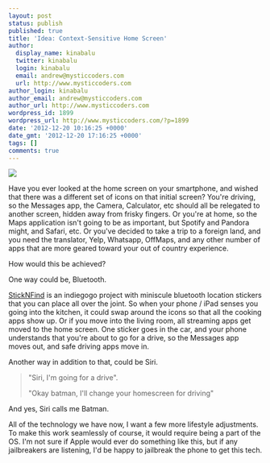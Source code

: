```yaml
---
layout: post
status: publish
published: true
title: 'Idea: Context-Sensitive Home Screen'
author:
  display_name: kinabalu
  twitter: kinabalu
  login: kinabalu
  email: andrew@mysticcoders.com
  url: http://www.mysticcoders.com
author_login: kinabalu
author_email: andrew@mysticcoders.com
author_url: http://www.mysticcoders.com
wordpress_id: 1899
wordpress_url: http://www.mysticcoders.com/?p=1899
date: '2012-12-20 10:16:25 +0000'
date_gmt: '2012-12-20 17:16:25 +0000'
tags: []
comments: true
---
```

<img src="http://upload.wikimedia.org/wikipedia/commons/thumb/d/da/Bluetooth.svg/170px-Bluetooth.svg.png" border="0" />

Have you ever looked at the home screen on your smartphone, and wished that there was a different set of icons on that initial screen?  You're driving, so the Messages app, the Camera, Calculator, etc should all be relegated to another screen, hidden away from frisky fingers.  Or you're at home, so the Maps application isn't going to be as important, but Spotify and Pandora might, and Safari, etc.  Or you've decided to take a trip to a foreign land, and you need the translator, Yelp, Whatsapp, OffMaps, and any other number of apps that are more geared toward your out of country experience.

How would this be achieved?

One way could be, Bluetooth.

<a href="http://www.indiegogo.com/sticknfind">StickNFind</a> is an indiegogo project with miniscule bluetooth location stickers that you can place all over the joint.  So when your phone / iPad senses you going into the kitchen, it could swap around the icons so that all the cooking apps show up.  Or if you move into the living room, all streaming apps get moved to the home screen.  One sticker goes in the car, and your phone understands that you're about to go for a drive, so the Messages app moves out, and safe driving apps move in.

Another way in addition to that, could be Siri.

<blockquote>
"Siri, I'm going for a drive".

"Okay batman, I'll change your homescreen for driving"

</blockquote>
And yes, Siri calls me Batman.

All of the technology we have now, I want a few more lifestyle adjustments.  To make this work seamlessly of course, it would require being a part of the OS.  I'm not sure if Apple would ever do something like this, but if any jailbreakers are listening, I'd be happy to jailbreak the phone to get this tech.

